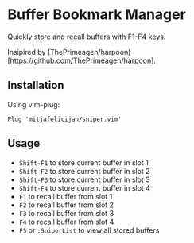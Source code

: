# Buffer Bookmark Manager

Quickly store and recall buffers with F1-F4 keys.

Insipired by (ThePrimeagen/harpoon)[https://github.com/ThePrimeagen/harpoon].

## Installation

Using vim-plug:

```vim
Plug 'mitjafelicijan/sniper.vim'
```

## Usage

- `Shift-F1` to store current buffer in slot 1
- `Shift-F2` to store current buffer in slot 2
- `Shift-F3` to store current buffer in slot 3
- `Shift-F4` to store current buffer in slot 4
- `F1` to recall buffer from slot 1
- `F2` to recall buffer from slot 2
- `F3` to recall buffer from slot 3
- `F4` to recall buffer from slot 4
- `F5` or `:SniperList` to view all stored buffers

